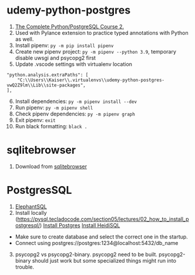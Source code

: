 # udemy-python-postgres
1. [The Complete Python/PostgreSQL Course 2.](https://www.https://www.udemy.com/course/complete-python-postgresql-database-course/)
2. Used with Pylance extension to practice typed annotations with Python as well.
3. Install pipenv: `py -m pip install pipenv`
4. Create new pipenv project: `py -m pipenv --python 3.9`, temporary disable uwsgi and psycopg2 first
5. Update .vscode settings with virtualenv location
```
"python.analysis.extraPaths": [
    "C:\\Users\\Kaiser\\.virtualenvs\\udemy-python-postgres-vwQ2Z9lm\\Lib\\site-packages",
],
```
6. Install dependencies: `py -m pipenv install --dev`
7. Run pipenv: `py -m pipenv shell`
8. Check pipenv dependencies: `py -m pipenv graph`
9. Exit pipenv: `exit`
10. Run black formatting: `black .`


# sqlitebrowser
1. Download from [sqlitebrowser](https://sqlitebrowser.org/dl)

# PostgresSQL
1. [ElephantSQL](elephantsql.com)
2. Install locally (https://pysql.tecladocode.com/section05/lectures/02_how_to_install_postgresql/)
[Install Postgres](https://www.postgresqltutorial.com/install-postgresql/)
[Install HeidiSQL](https://www.heidisql.com/download.php)
- Make sure to create database and select the correct one in the startup.
- Connect using postgres://postgres:1234@localhost:5432/db_name
3. psycopg2 vs psycopg2-binary. psycopg2 need to be built. psycopg2-binary should just work but some specialized things might run into trouble.